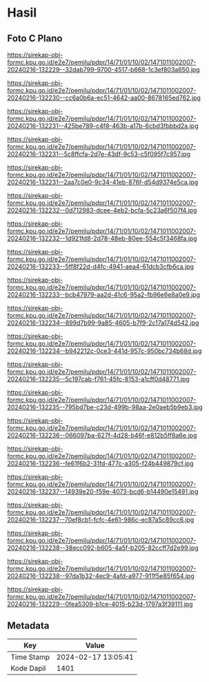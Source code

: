 # Hasil

## Foto C Plano

https://sirekap-obj-formc.kpu.go.id/e2e7/pemilu/pdpr/14/71/01/10/02/1471011002007-20240216-132229--32dab799-9700-4517-b668-1c3ef803a650.jpg

https://sirekap-obj-formc.kpu.go.id/e2e7/pemilu/pdpr/14/71/01/10/02/1471011002007-20240216-132230--cc6a0b6a-ec51-4642-aa00-8678165ed762.jpg

https://sirekap-obj-formc.kpu.go.id/e2e7/pemilu/pdpr/14/71/01/10/02/1471011002007-20240216-132231--425be789-c4f8-463b-a17b-6cbd3fbbbd2a.jpg

https://sirekap-obj-formc.kpu.go.id/e2e7/pemilu/pdpr/14/71/01/10/02/1471011002007-20240216-132231--5c8ffcfa-2d7e-43df-9c53-c5f095f7c957.jpg

https://sirekap-obj-formc.kpu.go.id/e2e7/pemilu/pdpr/14/71/01/10/02/1471011002007-20240216-132231--2aa7c0e0-9c34-41eb-876f-d54d9374e5ca.jpg

https://sirekap-obj-formc.kpu.go.id/e2e7/pemilu/pdpr/14/71/01/10/02/1471011002007-20240216-132232--0d712983-dcee-4eb2-bcfa-5c23a6f507f4.jpg

https://sirekap-obj-formc.kpu.go.id/e2e7/pemilu/pdpr/14/71/01/10/02/1471011002007-20240216-132232--1d921fd8-2d78-48eb-80ee-554c5f3468fa.jpg

https://sirekap-obj-formc.kpu.go.id/e2e7/pemilu/pdpr/14/71/01/10/02/1471011002007-20240216-132233--5ff8f22d-d4fc-4941-aea4-61dcb3cfb6ca.jpg

https://sirekap-obj-formc.kpu.go.id/e2e7/pemilu/pdpr/14/71/01/10/02/1471011002007-20240216-132233--bcb47979-aa2d-41c6-95a2-fb96e6e8a0e9.jpg

https://sirekap-obj-formc.kpu.go.id/e2e7/pemilu/pdpr/14/71/01/10/02/1471011002007-20240216-132234--899d7b99-9a85-4605-b7f9-2c17a174d542.jpg

https://sirekap-obj-formc.kpu.go.id/e2e7/pemilu/pdpr/14/71/01/10/02/1471011002007-20240216-132234--b942212c-0ce3-441d-957c-950bc734b68d.jpg

https://sirekap-obj-formc.kpu.go.id/e2e7/pemilu/pdpr/14/71/01/10/02/1471011002007-20240216-132235--5c197cab-f761-45fc-8153-a1cff0d48771.jpg

https://sirekap-obj-formc.kpu.go.id/e2e7/pemilu/pdpr/14/71/01/10/02/1471011002007-20240216-132235--795bd7be-c23d-499b-98aa-2e0aeb5b9eb3.jpg

https://sirekap-obj-formc.kpu.go.id/e2e7/pemilu/pdpr/14/71/01/10/02/1471011002007-20240216-132236--066097ba-627f-4d28-b46f-e812b5ff8a6e.jpg

https://sirekap-obj-formc.kpu.go.id/e2e7/pemilu/pdpr/14/71/01/10/02/1471011002007-20240216-132236--fe61f6b2-31fd-477c-a305-f24b449879cf.jpg

https://sirekap-obj-formc.kpu.go.id/e2e7/pemilu/pdpr/14/71/01/10/02/1471011002007-20240216-132237--14939e20-f59e-4073-bcd6-b14490e15491.jpg

https://sirekap-obj-formc.kpu.go.id/e2e7/pemilu/pdpr/14/71/01/10/02/1471011002007-20240216-132237--70ef8cb1-fcfc-4e61-986c-ec87a5c89cc6.jpg

https://sirekap-obj-formc.kpu.go.id/e2e7/pemilu/pdpr/14/71/01/10/02/1471011002007-20240216-132238--38ecc092-b605-4a5f-b205-82ccff7d2e99.jpg

https://sirekap-obj-formc.kpu.go.id/e2e7/pemilu/pdpr/14/71/01/10/02/1471011002007-20240216-132238--97da1b32-4ec9-4afd-a977-911f5e85f654.jpg

https://sirekap-obj-formc.kpu.go.id/e2e7/pemilu/pdpr/14/71/01/10/02/1471011002007-20240216-132229--0fea5309-b1ce-4015-b23d-1797a3f39111.jpg


## Metadata

| Key        | Value               |
| ---------- | ------------------- |
| Time Stamp | 2024-02-17 13:05:41 |
| Kode Dapil | 1401                |



